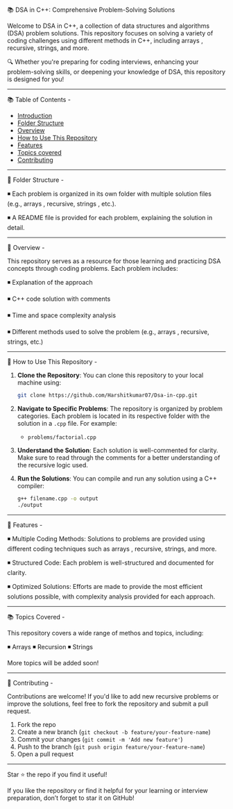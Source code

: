📚 DSA in C++: Comprehensive Problem-Solving Solutions

Welcome to DSA in C++, a collection of data structures and algorithms (DSA) problem solutions. This repository focuses on solving a variety of coding challenges using different methods in C++, including arrays , recursive, strings, and more.

🔍 Whether you're preparing for coding interviews, enhancing your problem-solving skills, or deepening your knowledge of DSA, this repository is designed for you!

---

 📚 Table of Contents - 

- [Introduction](#introduction)
- [Folder Structure](#folder-structure)
- [Overview](#overview)
- [How to Use This Repository](#how-to-use-this-repository)
- [Features ](#features)
- [Topics covered](#topics-covered)
- [Contributing](#contributing)

---

📂 Folder Structure - 

◾ Each problem is organized in its own folder with multiple solution files (e.g., arrays , recursive, strings , etc.).

◾ A README file is provided for each problem, explaining the solution in detail.

---

📝 Overview - 

This repository serves as a resource for those learning and practicing DSA concepts through coding problems. Each problem includes:

◾ Explanation of the approach

◾ C++ code solution with comments

◾ Time and space complexity analysis

◾ Different methods used to solve the problem (e.g., arrays , recursive, strings, etc.)

---

📖 How to Use This Repository - 

1. **Clone the Repository**: You can clone this repository to your local machine using:
   ```bash
   git clone https://github.com/Harshitkumar07/Dsa-in-cpp.git
   ```
   
2. **Navigate to Specific Problems**: The repository is organized by problem categories. Each problem is located in its respective folder with the solution in a `.cpp` file. For example:
   - `problems/factorial.cpp`
   
3. **Understand the Solution**: Each solution is well-commented for clarity. Make sure to read through the comments for a better understanding of the recursive logic used.

4. **Run the Solutions**: You can compile and run any solution using a C++ compiler:
   ```bash
   g++ filename.cpp -o output
   ./output
   ```

---

🚀 Features -

◾ Multiple Coding Methods: Solutions to problems are provided using different coding techniques such as arrays , recursive, strings, and more.

◾ Structured Code: Each problem is well-structured and documented for clarity.

◾ Optimized Solutions: Efforts are made to provide the most efficient solutions possible, with complexity analysis provided for each approach.

---

📚 Topics Covered - 

This repository covers a wide range of methos and topics, including:

◾ Arrays
◾ Recursion 
◾ Strings

More topics will be added soon!

---

🤝 Contributing -

Contributions are welcome! If you'd like to add new recursive problems or improve the solutions, feel free to fork the repository and submit a pull request.

1. Fork the repo
2. Create a new branch (`git checkout -b feature/your-feature-name`)
3. Commit your changes (`git commit -m 'Add new feature'`)
4. Push to the branch (`git push origin feature/your-feature-name`)
5. Open a pull request

---

Star ⭐ the repo if you find it useful!

If you like the repository or find it helpful for your learning or interview preparation, don’t forget to star it on GitHub!
